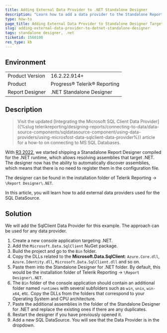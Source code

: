 ```yaml
---
title: Adding External Data Provider to .NET Standalone Designer
description: "Learn how to add a data provider to the Standalone Report Designer that targets .NET in Telerik Reporting."
type: how-to
page_title: Adding External Data Provider to Standalone Designer Targeting .NET
slug: adding-external-data-provider-to-dotnet-standalone-designer
tags: standalone designer, .net
ticketid: 1560108
res_type: kb
---
```


## Environment

<table>
	<tbody>
		<tr>
			<td>Product Version</td>
			<td>16.2.22.914+</td>
		</tr>
		<tr>
			<td>Product</td>
			<td>Progress® Telerik® Reporting</td>
		</tr>
		<tr>
			<td>Report Designer</td>
			<td>.NET Standalone Designer</td>
		</tr>
	</tbody>
</table>


## Description

> Visit the updated [Integrating the Microsoft SQL Client Data Provider]({%slug telerikreporting/designing-reports/connecting-to-data/data-source-components/sqldatasource-component/using-data-providers/using-microsfost-data-sqlclient-data-provider%}) article for a how-to on connecting to MS SQL Databases.

With [R3 2022](https://www.telerik.com/support/whats-new/reporting/release-history/progress-telerik-reporting-r3-2022-16-2-22-914), we started shipping a Stanadalone Report Designer compiled for the .NET runtime, which allows resolving assemblies that target .NET. The designer now has the ability to automatically discover assemblies, which means that there is no need to register them in the configuration file.

The designer can be found in the installation folder of Telerik Reporting -> `\Report Designer\.NET`.

In this article, you will learn how to add external data providers used for the SQL DataSource.

## Solution

We will add the SqlClient Data Provider for this example. The approach can be used for any data provider.

1. Create a new console application targeting .NET.
1. Add the `Microsoft.Data.SqlClient` NuGet package.
1. Build the project and go to the `Bin` folder.
1. Copy the DLLs related to the __Microsoft.Data.SqlClient__: `Azure.Core.dll`, `Azure.Identity.dll`, `Microsoft.Data.SqlClient.dll` and so on.
1. Paste them into the Standalone Designer for .NET folder. By default, this would be the installation folder of Telerik Reporting -> `\Report Designer\.NET`.
1. The `Bin` folder of the console application should contain an additional folder named `runtimes` with several subfolders such as `win`, `unix`, `win-x64`, etc. Copy the DLLs from the folders that correspond to your Operating System and CPU architecture.
1. Paste the additional assemblies in the folder of the  Standalone Designer for .NET and replace the existing ones if there are any duplicates.
1. Restart the designer if you have previously opened it.
1. Add a new SQL DataSource. You will see that the Data Provider is in the dropdown.
